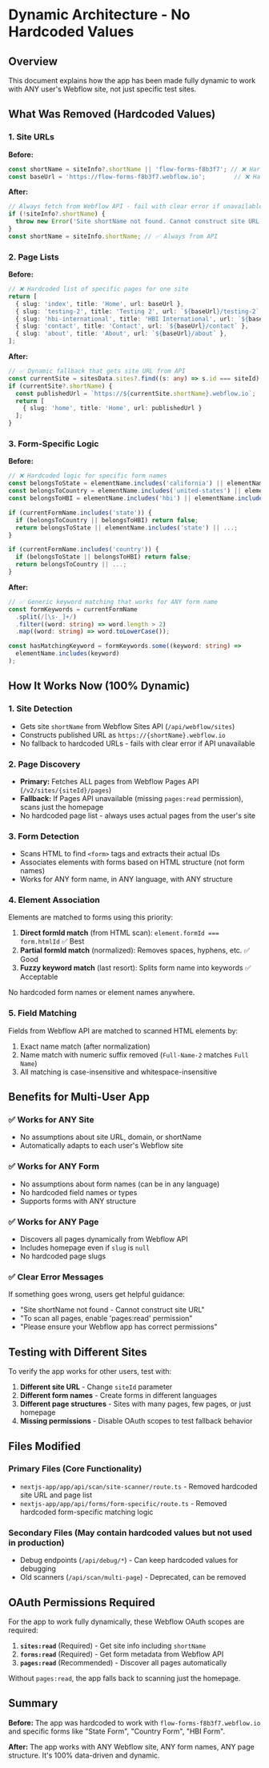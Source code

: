 # Dynamic Architecture - No Hardcoded Values

## Overview
This document explains how the app has been made fully dynamic to work with ANY user's Webflow site, not just specific test sites.

## What Was Removed (Hardcoded Values)

### 1. Site URLs
**Before:**
```typescript
const shortName = siteInfo?.shortName || 'flow-forms-f8b3f7'; // ❌ Hardcoded fallback
const baseUrl = 'https://flow-forms-f8b3f7.webflow.io';        // ❌ Hardcoded URL
```

**After:**
```typescript
// Always fetch from Webflow API - fail with clear error if unavailable
if (!siteInfo?.shortName) {
  throw new Error('Site shortName not found. Cannot construct site URL.');
}
const shortName = siteInfo.shortName; // ✅ Always from API
```

### 2. Page Lists
**Before:**
```typescript
// ❌ Hardcoded list of specific pages for one site
return [
  { slug: 'index', title: 'Home', url: baseUrl },
  { slug: 'testing-2', title: 'Testing 2', url: `${baseUrl}/testing-2` },
  { slug: 'hbi-international', title: 'HBI International', url: `${baseUrl}/hbi-international` },
  { slug: 'contact', title: 'Contact', url: `${baseUrl}/contact` },
  { slug: 'about', title: 'About', url: `${baseUrl}/about` },
];
```

**After:**
```typescript
// ✅ Dynamic fallback that gets site URL from API
const currentSite = sitesData.sites?.find((s: any) => s.id === siteId);
if (currentSite?.shortName) {
  const publishedUrl = `https://${currentSite.shortName}.webflow.io`;
  return [
    { slug: 'home', title: 'Home', url: publishedUrl }
  ];
}
```

### 3. Form-Specific Logic
**Before:**
```typescript
// ❌ Hardcoded logic for specific form names
const belongsToState = elementName.includes('california') || elementName.includes('newyork') || ...;
const belongsToCountry = elementName.includes('united-states') || elementName.includes('united-kingdom') || ...;
const belongsToHBI = elementName.includes('hbi') || elementName.includes('ein') || ...;

if (currentFormName.includes('state')) {
  if (belongsToCountry || belongsToHBI) return false;
  return belongsToState || elementName.includes('state') || ...;
}

if (currentFormName.includes('country')) {
  if (belongsToState || belongsToHBI) return false;
  return belongsToCountry || ...;
}
```

**After:**
```typescript
// ✅ Generic keyword matching that works for ANY form name
const formKeywords = currentFormName
  .split(/[\s-_]+/)
  .filter((word: string) => word.length > 2)
  .map((word: string) => word.toLowerCase());

const hasMatchingKeyword = formKeywords.some((keyword: string) => 
  elementName.includes(keyword)
);
```

## How It Works Now (100% Dynamic)

### 1. Site Detection
- Gets site `shortName` from Webflow Sites API (`/api/webflow/sites`)
- Constructs published URL as `https://{shortName}.webflow.io`
- No fallback to hardcoded URLs - fails with clear error if API unavailable

### 2. Page Discovery
- **Primary:** Fetches ALL pages from Webflow Pages API (`/v2/sites/{siteId}/pages`)
- **Fallback:** If Pages API unavailable (missing `pages:read` permission), scans just the homepage
- No hardcoded page list - always uses actual pages from the user's site

### 3. Form Detection
- Scans HTML to find `<form>` tags and extracts their actual IDs
- Associates elements with forms based on HTML structure (not form names)
- Works for ANY form name, in ANY language, with ANY structure

### 4. Element Association
Elements are matched to forms using this priority:

1. **Direct formId match** (from HTML scan): `element.formId === form.htmlId` ✅ Best
2. **Partial formId match** (normalized): Removes spaces, hyphens, etc. ✅ Good
3. **Fuzzy keyword match** (last resort): Splits form name into keywords ✅ Acceptable

No hardcoded form names or element names anywhere.

### 5. Field Matching
Fields from Webflow API are matched to scanned HTML elements by:

1. Exact name match (after normalization)
2. Name match with numeric suffix removed (`Full-Name-2` matches `Full Name`)
3. All matching is case-insensitive and whitespace-insensitive

## Benefits for Multi-User App

### ✅ Works for ANY Site
- No assumptions about site URL, domain, or shortName
- Automatically adapts to each user's Webflow site

### ✅ Works for ANY Form
- No assumptions about form names (can be in any language)
- No hardcoded field names or types
- Supports forms with ANY structure

### ✅ Works for ANY Page
- Discovers all pages dynamically from Webflow API
- Includes homepage even if `slug` is `null`
- No hardcoded page slugs

### ✅ Clear Error Messages
If something goes wrong, users get helpful guidance:
- "Site shortName not found - Cannot construct site URL"
- "To scan all pages, enable 'pages:read' permission"
- "Please ensure your Webflow app has correct permissions"

## Testing with Different Sites

To verify the app works for other users, test with:

1. **Different site URL** - Change `siteId` parameter
2. **Different form names** - Create forms in different languages
3. **Different page structures** - Sites with many pages, few pages, or just homepage
4. **Missing permissions** - Disable OAuth scopes to test fallback behavior

## Files Modified

### Primary Files (Core Functionality)
- `nextjs-app/app/api/scan/site-scanner/route.ts` - Removed hardcoded site URL and page list
- `nextjs-app/app/api/forms/form-specific/route.ts` - Removed hardcoded form-specific matching logic

### Secondary Files (May contain hardcoded values but not used in production)
- Debug endpoints (`/api/debug/*`) - Can keep hardcoded values for debugging
- Old scanners (`/api/scan/multi-page`) - Deprecated, can be removed

## OAuth Permissions Required

For the app to work fully dynamically, these Webflow OAuth scopes are required:

1. **`sites:read`** (Required) - Get site info including `shortName`
2. **`forms:read`** (Required) - Get form metadata from Webflow API
3. **`pages:read`** (Recommended) - Discover all pages automatically

Without `pages:read`, the app falls back to scanning just the homepage.

## Summary

**Before:** The app was hardcoded to work with `flow-forms-f8b3f7.webflow.io` and specific forms like "State Form", "Country Form", "HBI Form".

**After:** The app works with ANY Webflow site, ANY form names, ANY page structure. It's 100% data-driven and dynamic.












